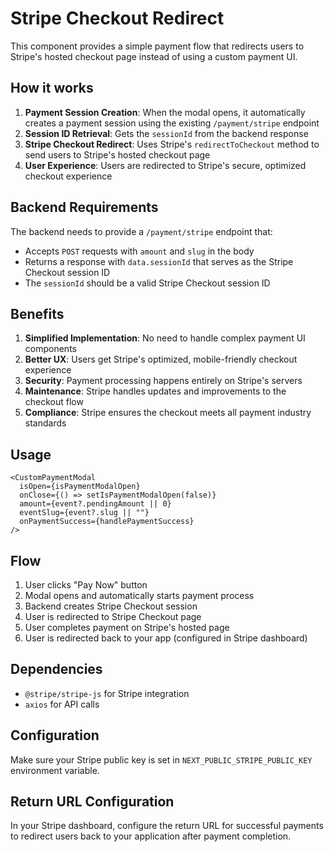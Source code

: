 # Stripe Checkout Redirect

This component provides a simple payment flow that redirects users to Stripe's hosted checkout page instead of using a custom payment UI.

## How it works

1. **Payment Session Creation**: When the modal opens, it automatically creates a payment session using the existing `/payment/stripe` endpoint
2. **Session ID Retrieval**: Gets the `sessionId` from the backend response
3. **Stripe Checkout Redirect**: Uses Stripe's `redirectToCheckout` method to send users to Stripe's hosted checkout page
4. **User Experience**: Users are redirected to Stripe's secure, optimized checkout experience

## Backend Requirements

The backend needs to provide a `/payment/stripe` endpoint that:

- Accepts `POST` requests with `amount` and `slug` in the body
- Returns a response with `data.sessionId` that serves as the Stripe Checkout session ID
- The `sessionId` should be a valid Stripe Checkout session ID

## Benefits

1. **Simplified Implementation**: No need to handle complex payment UI components
2. **Better UX**: Users get Stripe's optimized, mobile-friendly checkout experience
3. **Security**: Payment processing happens entirely on Stripe's servers
4. **Maintenance**: Stripe handles updates and improvements to the checkout flow
5. **Compliance**: Stripe ensures the checkout meets all payment industry standards

## Usage

```tsx
<CustomPaymentModal
  isOpen={isPaymentModalOpen}
  onClose={() => setIsPaymentModalOpen(false)}
  amount={event?.pendingAmount || 0}
  eventSlug={event?.slug || ""}
  onPaymentSuccess={handlePaymentSuccess}
/>
```

## Flow

1. User clicks "Pay Now" button
2. Modal opens and automatically starts payment process
3. Backend creates Stripe Checkout session
4. User is redirected to Stripe Checkout page
5. User completes payment on Stripe's hosted page
6. User is redirected back to your app (configured in Stripe dashboard)

## Dependencies

- `@stripe/stripe-js` for Stripe integration
- `axios` for API calls

## Configuration

Make sure your Stripe public key is set in `NEXT_PUBLIC_STRIPE_PUBLIC_KEY` environment variable.

## Return URL Configuration

In your Stripe dashboard, configure the return URL for successful payments to redirect users back to your application after payment completion.

